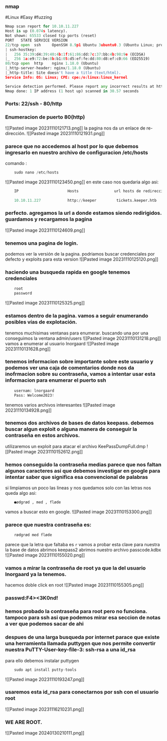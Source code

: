 ### nmap
#Linux #Easy #fuzzing 
```python
Nmap scan report for 10.10.11.227
Host is up (0.074s latency).
Not shown: 65533 closed tcp ports (reset)
PORT   STATE SERVICE VERSION
22/tcp open  ssh     OpenSSH 8.9p1 Ubuntu 3ubuntu0.3 (Ubuntu Linux; protocol 2.0)
| ssh-hostkey: 
|   256 35:39:d4:39:40:4b:1f:61:86:dd:7c:37:bb:4b:98:9e (ECDSA)
|_  256 1a:e9:72:be:8b:b1:05:d5:ef:fe:dd:80:d8:ef:c0:66 (ED25519)
80/tcp open  http    nginx 1.18.0 (Ubuntu)
|_http-server-header: nginx/1.18.0 (Ubuntu)
|_http-title: Site doesn't have a title (text/html).
Service Info: OS: Linux; CPE: cpe:/o:linux:linux_kernel

Service detection performed. Please report any incorrect results at https://nmap.org/submit/ .
Nmap done: 1 IP address (1 host up) scanned in 30.57 seconds
```
### Ports: 22/ssh - 80/http

### Enumeracion de puerto 80(http)
![[Pasted image 20231110121713.png]]
la pagina nos da un enlace de re-dirección.
![[Pasted image 20231110121931.png]]
### parece que no accedemos al host por lo que debemos ingresarlo en nuestro archivo de configuracion /etc/hosts
comando :
```python
	sudo nano /etc/hosts
```
![[Pasted image 20231110123450.png]]
en este caso nos quedaria algo asi:
```python
	IP                      Hosts                url hosts de redireccion
	
	10.10.11.227            http://keeper         tickets.keeper.htb 
```
### perfecto. agregamos la url a donde estamos siendo redirigidos. guardamos y recargamos la pagina
![[Pasted image 20231110124609.png]]
### tenemos una pagina de login.
podemos ver la versión de la pagina. podriamos buscar credenciales por defecto y exploits para esta version
![[Pasted image 20231110125120.png]]
### haciendo una busqueda rapida en google tenemos credenciales
```python
	root
	password
```
![[Pasted image 20231110125325.png]]
### estamos dentro de la pagina. vamos a seguir enumerando posibles vías de explotación.
tenemos muchisimas ventanas para enumerar. buscando una por una conseguimos la ventana admin/users
![[Pasted image 20231110131218.png]]
vamos a enumerar al usuario Inorgaard
![[Pasted image 20231110131628.png]]
### tenemos informacion sobre importante sobre este usuario y podemos ver una caja de comentarios donde nos da inofrmacion sobre su contraseña, vamos a intentar usar esta informacion para enumerar el puerto ssh
```python 
	usernam: lnorgaard
	Pass: Welcome2023!
```
tenemos varios archivos interesantes 
![[Pasted image 20231110134928.png]]
### tenemos dos archivos de bases de datos keepass. debemos buscar algun exploit o alguna manera de conseguir la contraseña en estos archivos. 
utilizaremos un exploit para atacar el archivo KeePassDumpFull.dmp 
![[Pasted image 20231110152612.png]]
### hemos conseguido la contraseña medias parece que nos faltan algunos caracteres asi que debemos investigar en google para intentar saber que significa esa convencional de palabras

si limpiamos un poco las lineas y nos quedamos solo con las letras nos queda algo asi:
```python
	●ødgrød , med , fløde
```
vamos a buscar esto en google.
![[Pasted image 20231110153300.png]]
### parece que nuestra contraseña es:
```python
	rødgrød med fløde
```
parece que la letra que faltaba es `r` vamos a probar esta clave para nuestra la base de datos
abrimos keepass2 abrimos nuestro archivo passcode.kdbx
![[Pasted image 20231110155020.png]]
### vamos a mirar la contraseña de root ya que la del usuario lnorgaard ya la tenemos. 
hacemos doble click en root
![[Pasted image 20231110155305.png]]
### passwd:F4><3K0nd!
### hemos probado la contraseña para root pero no funciona. tampoco para ssh asi que podemos mirar esa seccion de notas a ver que podemos sacar de ahi

### despues de una larga busqueda por internet parace que existe una herramienta llamada puttygen que nos permite convertir nuestra PuTTY-User-key-file-3: ssh-rsa a una id_rsa 
para ello debemos instalar puttygen
```python
	sudo apt install putty-tools
```
![[Pasted image 20231110193247.png]]
### usaremos esta id_rsa para conectarnos por ssh con el usuario root
![[Pasted image 20231116210231.png]]
### WE ARE ROOT.

![[Pasted image 20240130210111.png]]